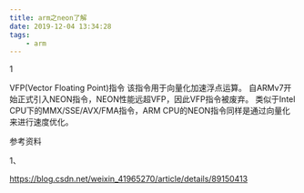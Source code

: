 ```yaml
---
title: arm之neon了解
date: 2019-12-04 13:34:28
tags:
	- arm
---
```


1

VFP(Vector Floating Point)指令
该指令用于向量化加速浮点运算。
自ARMv7开始正式引入NEON指令，NEON性能远超VFP，因此VFP指令被废弃。
类似于Intel CPU下的MMX/SSE/AVX/FMA指令，ARM CPU的NEON指令同样是通过向量化来进行速度优化。

参考资料

1、

https://blog.csdn.net/weixin_41965270/article/details/89150413